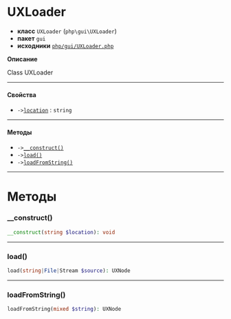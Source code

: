 # UXLoader

- **класс** `UXLoader` (`php\gui\UXLoader`)
- **пакет** `gui`
- **исходники** [`php/gui/UXLoader.php`](./src/main/resources/JPHP-INF/sdk/php/gui/UXLoader.php)

**Описание**

Class UXLoader

---

#### Свойства

- `->`[`location`](#prop-location) : `string`

---

#### Методы

- `->`[`__construct()`](#method-__construct)
- `->`[`load()`](#method-load)
- `->`[`loadFromString()`](#method-loadfromstring)

---
# Методы

<a name="method-__construct"></a>

### __construct()
```php
__construct(string $location): void
```

---

<a name="method-load"></a>

### load()
```php
load(string|File|Stream $source): UXNode
```

---

<a name="method-loadfromstring"></a>

### loadFromString()
```php
loadFromString(mixed $string): UXNode
```